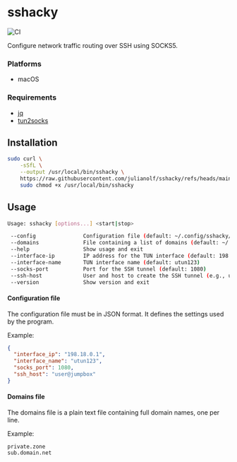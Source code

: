 # sshacky

![CI](https://github.com/julianolf/sshacky/actions/workflows/ci.yml/badge.svg?event=push)

Configure network traffic routing over SSH using SOCKS5.

### Platforms

- macOS

### Requirements

- [jq](https://jqlang.org)
- [tun2socks](https://github.com/xjasonlyu/tun2socks)

## Installation

```sh
sudo curl \
    -sSfL \
    --output /usr/local/bin/sshacky \
    https://raw.githubusercontent.com/julianolf/sshacky/refs/heads/main/sshacky.sh &&
    sudo chmod +x /usr/local/bin/sshacky
```

## Usage

```sh
Usage: sshacky [options...] <start|stop>

 --config               Configuration file (default: ~/.config/sshacky/config.json)
 --domains              File containing a list of domains (default: ~/.config/sshacky/domains)
 --help                 Show usage and exit
 --interface-ip         IP address for the TUN interface (default: 198.18.0.1)
 --interface-name       TUN interface name (default: utun123)
 --socks-port           Port for the SSH tunnel (default: 1080)
 --ssh-host             User and host to create the SSH tunnel (e.g., user@jumpbox)
 --version              Show version and exit
```

#### Configuration file

The configuration file must be in JSON format. It defines the settings used by the program.

Example:

```json
{
  "interface_ip": "198.18.0.1",
  "interface_name": "utun123",
  "socks_port": 1080,
  "ssh_host": "user@jumpbox"
}
```

#### Domains file

The domains file is a plain text file containing full domain names, one per line.

Example:

```
private.zone
sub.domain.net
```
